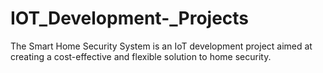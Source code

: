 # IOT_Development-_Projects
The Smart Home Security System is an IoT development project aimed at creating a cost-effective and flexible solution to home security.
